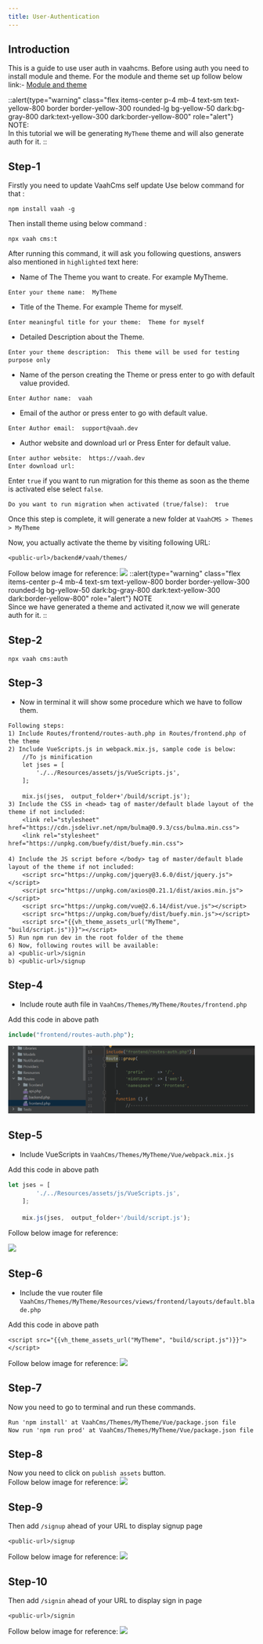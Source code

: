 ```yaml
---
title: User-Authentication
---
```


## Introduction

This is a guide to use user auth in vaahcms. Before using auth you need to install module and theme.
For the module and theme set up follow below link:-
[ Module and theme](https://github.com/webreinvent/vaahcli)

::alert{type="warning" class="flex items-center p-4 mb-4 text-sm text-yellow-800 border border-yellow-300 rounded-lg bg-yellow-50 dark:bg-gray-800 dark:text-yellow-300 dark:border-yellow-800" role="alert"}
NOTE:   
In this tutorial we will be generating `MyTheme` theme and will also generate auth for it.
::

## Step-1
Firstly you need to update VaahCms self update
Use below command for that :
```shell
npm install vaah -g
```
Then install theme using below command :
```shell
npx vaah cms:t
```
After running this command, it will ask you following questions, answers also mentioned in `highlighted` text here:

- Name of The Theme you want to create. For example MyTheme.
```
Enter your theme name:  MyTheme
```
- Title of the Theme. For example Theme for myself.
```
Enter meaningful title for your theme:  Theme for myself
```

- Detailed Description about the Theme.
```
Enter your theme description:  This theme will be used for testing purpose only
```
- Name of the person creating the Theme or press enter to go with default value provided.
```
Enter Author name:  vaah
```
- Email of the author or press enter to go with default value.
```
Enter Author email:  support@vaah.dev
```
- Author website and download url or Press Enter for default value.
```
Enter author website:  https://vaah.dev
Enter download url: 
```
Enter `true` if you want to run migration for this theme as soon as the theme
is activated else select `false`.
```
Do you want to run migration when activated (true/false):  true
```


Once this step is complete, it will generate a new folder at `VaahCMS > Themes > MyTheme`

Now, you actually activate the theme by visiting following URL:

```http request
<public-url>/backend#/vaah/themes/   
```
Follow below image for reference:
<img src="/images/user-auth-activate.png">
::alert{type="warning" class="flex items-center p-4 mb-4 text-sm text-yellow-800 border border-yellow-300 rounded-lg bg-yellow-50 dark:bg-gray-800 dark:text-yellow-300 dark:border-yellow-800" role="alert"}
NOTE   
Since we have generated a theme and activated it,now we will generate auth for it.
::

## Step-2
```shell
npx vaah cms:auth
```

## Step-3
- Now in terminal it will show some procedure which we have to follow them.

```
Following steps:
1) Include Routes/frontend/routes-auth.php in Routes/frontend.php of the theme
2) Include VueScripts.js in webpack.mix.js, sample code is below:
    //To js minification
    let jses = [
        './../Resources/assets/js/VueScripts.js',
    ];

    mix.js(jses,  output_folder+'/build/script.js');
3) Include the CSS in <head> tag of master/default blade layout of the theme if not included:
    <link rel="stylesheet" href="https://cdn.jsdelivr.net/npm/bulma@0.9.3/css/bulma.min.css">
    <link rel="stylesheet" href="https://unpkg.com/buefy/dist/buefy.min.css">

4) Include the JS script before </body> tag of master/default blade layout of the theme if not included:
    <script src="https://unpkg.com/jquery@3.6.0/dist/jquery.js"></script>
    <script src="https://unpkg.com/axios@0.21.1/dist/axios.min.js"></script>
    <script src="https://unpkg.com/vue@2.6.14/dist/vue.js"></script>
    <script src="https://unpkg.com/buefy/dist/buefy.min.js"></script>
    <script src="{{vh_theme_assets_url("MyTheme", "build/script.js")}}"></script>
5) Run npm run dev in the root folder of the theme
6) Now, following routes will be available:
a) <public-url>/signin
b) <public-url>/signup
```

## Step-4
- Include route auth file in ```VaahCms/Themes/MyTheme/Routes/frontend.php```

Add this code in above path

```php
include("frontend/routes-auth.php");
```
<img src="/images/user-auth-5.png">

## Step-5
- Include VueScripts in ```VaahCms/Themes/MyTheme/Vue/webpack.mix.js```

Add this code in above path  

```js
let jses = [
        './../Resources/assets/js/VueScripts.js',
    ];

    mix.js(jses,  output_folder+'/build/script.js');
```
Follow below image for reference:

<img src="/images/user-auth-web.png">


## Step-6
- Include the vue router file ```VaahCms/Themes/MyTheme/Resources/views/frontend/layouts/default.blade.php```

Add this code in above path
```
<script src="{{vh_theme_assets_url("MyTheme", "build/script.js")}}"></script>
```
Follow below image for reference:
<img src="/images/user-auth-default.png">

## Step-7
Now you need to go to  terminal and run these commands.
```shell
Run 'npm install' at VaahCms/Themes/MyTheme/Vue/package.json file
Now run 'npm run prod' at VaahCms/Themes/MyTheme/Vue/package.json file
```

## Step-8
Now you need to click on `publish assets` button.   
Follow below image for reference:
<img src="/images/user-auth-publish.png">
## Step-9
Then add ```/signup``` ahead of your URL to display signup page 
```http request
<public-url>/signup
```
Follow below image for reference:
<img src="/images/user-auth-11.png">
## Step-10
Then add ```/signin``` ahead of your URL to display sign in page
```http request
<public-url>/signin
```
Follow below image for reference:
<img src="/images/user-auth-12.png">
